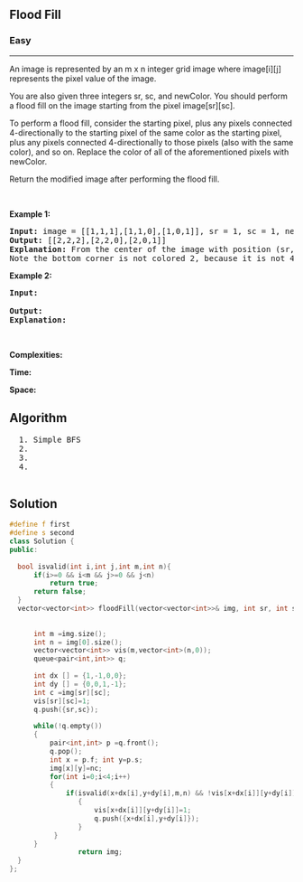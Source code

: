 <h2>Flood Fill</h2>
<h3>Easy </h3><hr>
<div><p>
  
An image is represented by an m x n integer grid image where image[i][j] represents the pixel value of the image.

You are also given three integers sr, sc, and newColor. You should perform a flood fill on the image starting from the pixel image[sr][sc].

To perform a flood fill, consider the starting pixel, plus any pixels connected 4-directionally to the starting pixel of the same color as the starting pixel, plus any pixels connected 4-directionally to those pixels (also with the same color), and so on. Replace the color of all of the aforementioned pixels with newColor.

Return the modified image after performing the flood fill.
 
</p>




<p>&nbsp;</p>
<p><strong>Example 1:</strong></p>

      
 
<pre><strong>Input:</strong> image = [[1,1,1],[1,1,0],[1,0,1]], sr = 1, sc = 1, newColor = 2
<strong>Output:</strong> [[2,2,2],[2,2,0],[2,0,1]]
<strong>Explanation:</strong> From the center of the image with position (sr, sc) = (1, 1) (i.e., the red pixel), all pixels connected by a path of the same color as the starting pixel (i.e., the blue pixels) are colored with the new color.
Note the bottom corner is not colored 2, because it is not 4-directionally connected to the starting pixel.
</pre>

<p><strong>Example 2:</strong></p>

<pre><strong>Input:</strong> 
     
<strong>Output:</strong> 
<strong>Explanation:</strong> 
</pre>

<p>&nbsp;</p>
<p><strong>Complexities:</strong></p>
<strong>Time:</strong> 
  
<strong>Space:</strong> 
  <h2> Algorithm </h2>
 <pre>
  1. Simple BFS
  2.
  3. 
  4. 
  </pre>
  <h2> Solution </h2>
  
  ``` c++ 
#define f first
#define s second
class Solution {
public:
    
    bool isvalid(int i,int j,int m,int n){
        if(i>=0 && i<m && j>=0 && j<n)
            return true;
        return false;
    }
    vector<vector<int>> floodFill(vector<vector<int>>& img, int sr, int sc, int nc) {
        
        
        int m =img.size();
        int n = img[0].size();
        vector<vector<int>> vis(m,vector<int>(n,0));
        queue<pair<int,int>> q;
         
        int dx [] = {1,-1,0,0};
        int dy [] = {0,0,1,-1};
        int c =img[sr][sc];
        vis[sr][sc]=1;
        q.push({sr,sc});
        
        while(!q.empty())
        {
            pair<int,int> p =q.front();
            q.pop();
            int x = p.f; int y=p.s;
            img[x][y]=nc;
            for(int i=0;i<4;i++)
            {
                if(isvalid(x+dx[i],y+dy[i],m,n) && !vis[x+dx[i]][y+dy[i]] && img[x+dx[i]][y+dy[i]]==c)   
                   {
                       vis[x+dx[i]][y+dy[i]]=1;
                       q.push({x+dx[i],y+dy[i]});
                   }        
             }
        }
                   return img;
    }
};
  ```
</div>
